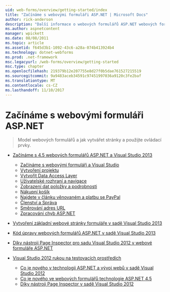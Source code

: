 ```yaml
---
uid: web-forms/overview/getting-started/index
title: "Začínáme s webovými formuláři ASP.NET | Microsoft Docs"
author: rick-anderson
description: "Další informace o webových formulářů ASP.NET webových formulářů ASP.NET umožňuje sestavení dynamické weby s využitím známý model přetahování myší, založeného na událostech. Návrhová plocha a hund..."
ms.author: aspnetcontent
manager: wpickett
ms.date: 08/08/2011
ms.topic: article
ms.assetid: f645d3b1-1092-43c6-a28a-074b413924b4
ms.technology: dotnet-webforms
ms.prod: .net-framework
msc.legacyurl: /web-forms/overview/getting-started
msc.type: chapter
ms.openlocfilehash: 219379b12e207755e8d27f0b5dae761527215519
ms.sourcegitcommit: 9a9483aceb34591c97451997036a9120c3fe2baf
ms.translationtype: MT
ms.contentlocale: cs-CZ
ms.lasthandoff: 11/10/2017
---
```

<a name="getting-started-with-aspnet-web-forms"></a>Začínáme s webovými formuláři ASP.NET
====================
> Model webových formulářů a jak vytvářet stránky a použijte ovládací prvky.


- [Začínáme s 4.5 webových formulářů ASP.NET a Visual Studio 2013](getting-started-with-aspnet-45-web-forms/index.md)

    - [Začínáme s webovými formuláři a Visual Studio](getting-started-with-aspnet-45-web-forms/introduction-and-overview.md)
    - [Vytvoření projektu](getting-started-with-aspnet-45-web-forms/create-the-project.md)
    - [Vytvořit Data Access Layer](getting-started-with-aspnet-45-web-forms/create_the_data_access_layer.md)
    - [Uživatelské rozhraní a navigace](getting-started-with-aspnet-45-web-forms/ui_and_navigation.md)
    - [Zobrazení dat položky a podrobnosti](getting-started-with-aspnet-45-web-forms/display_data_items_and_details.md)
    - [Nákupní košík](getting-started-with-aspnet-45-web-forms/shopping-cart.md)
    - [Najdete v článku věnovaném a platbu se PayPal](getting-started-with-aspnet-45-web-forms/checkout-and-payment-with-paypal.md)
    - [Členství a Správa](getting-started-with-aspnet-45-web-forms/membership-and-administration.md)
    - [Směrování adres URL](getting-started-with-aspnet-45-web-forms/url-routing.md)
    - [Zpracování chyb ASP.NET](getting-started-with-aspnet-45-web-forms/aspnet-error-handling.md)
- [Vytvoření základní webové stránky formuláře v sadě Visual Studio 2013](creating-a-basic-web-forms-page.md)
- [Kód úpravy webových formulářů ASP.NET v sadě Visual Studio 2013](code-editing-in-web-forms-pages.md)
- [Díky nástroji Page Inspector pro sadu Visual Studio 2012 v webové formuláře ASP.NET](using-page-inspector-in-a-visual-studio-11-beta-web-forms-project.md)
- [Visual Studio 2012 rukou na testovacích prostředích](hands-on-labs/index.md)

    - [Co je nového v technologii ASP.NET a vývoj webů v sadě Visual Studio 2012](hands-on-labs/whats-new-in-aspnet-and-web-development-in-visual-studio-2012.md)
    - [Co je nového ve webových formulářů technologie ASP.NET 4.5](hands-on-labs/whats-new-in-web-forms-in-aspnet-45.md)
    - [Díky nástroji Page Inspector v sadě Visual Studio 2012](hands-on-labs/using-page-inspector-in-visual-studio-2012.md)
